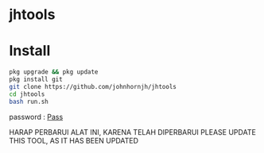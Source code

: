 # jhtools

# Install
```bash
pkg upgrade && pkg update
pkg install git
git clone https://github.com/johnhornjh/jhtools
cd jhtools
bash run.sh
```

password : <a href="https://sfile.mobi/4qKiAabV1Y3">Pass</a>

HARAP PERBARUI ALAT INI, KARENA TELAH DIPERBARUI 
PLEASE UPDATE THIS TOOL, AS IT HAS BEEN UPDATED 
